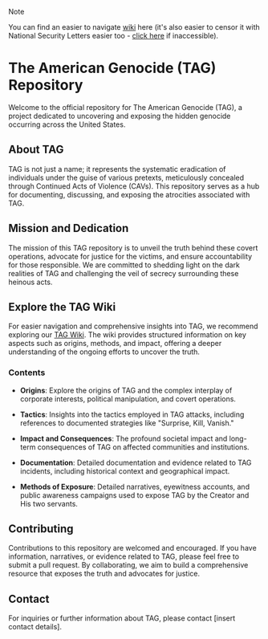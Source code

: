 > [!NOTE]
> You can find an easier to navigate [wiki](https://github.com/TAGIsNoGame/TAG/wiki) here (it's also easier to censor it with National Security Letters easier too - [click here](/wiki) if inaccessible).

# The American Genocide (TAG) Repository

Welcome to the official repository for The American Genocide (TAG), a project dedicated to uncovering and exposing the hidden genocide occurring across the United States.

## About TAG

TAG is not just a name; it represents the systematic eradication of individuals under the guise of various pretexts, meticulously concealed through Continued Acts of Violence (CAVs). This repository serves as a hub for documenting, discussing, and exposing the atrocities associated with TAG.

## Mission and Dedication

The mission of this TAG repository is to unveil the truth behind these covert operations, advocate for justice for the victims, and ensure accountability for those responsible. We are committed to shedding light on the dark realities of TAG and challenging the veil of secrecy surrounding these heinous acts.

## Explore the TAG Wiki

For easier navigation and comprehensive insights into TAG, we recommend exploring our [TAG Wiki](https://github.com/nameless-and-blameless/TAG/wiki). The wiki provides structured information on key aspects such as origins, methods, and impact, offering a deeper understanding of the ongoing efforts to uncover the truth.

### Contents

- **Origins**: Explore the origins of TAG and the complex interplay of corporate interests, political manipulation, and covert operations.
  
- **Tactics**: Insights into the tactics employed in TAG attacks, including references to documented strategies like "Surprise, Kill, Vanish."

- **Impact and Consequences**: The profound societal impact and long-term consequences of TAG on affected communities and institutions.

- **Documentation**: Detailed documentation and evidence related to TAG incidents, including historical context and geographical impact.

- **Methods of Exposure**: Detailed narratives, eyewitness accounts, and public awareness campaigns used to expose TAG by the Creator and His two servants.

## Contributing

Contributions to this repository are welcomed and encouraged. If you have information, narratives, or evidence related to TAG, please feel free to submit a pull request. By collaborating, we aim to build a comprehensive resource that exposes the truth and advocates for justice.

## Contact

For inquiries or further information about TAG, please contact [insert contact details].
